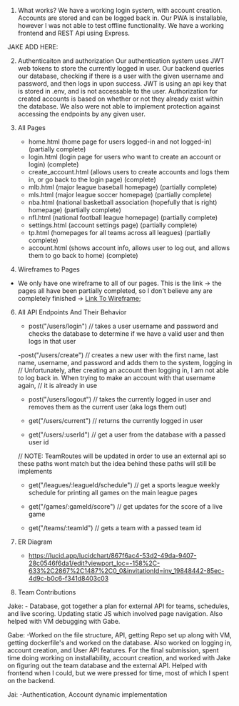 1) What works?
    We have a working login system, with account creation. Accounts are stored and can be logged back in. Our PWA is installable, however I was not able to test offline functionality. We have a working frontend and REST Api using Express.
    
JAKE ADD HERE:    
    
2. Authenticaiton and authorization
    Our authentication system uses JWT web tokens to store the currently logged in user. Our backend queries our database, checking if there is a user with the given username and password, and then logs in upon success. JWT is using an api key that is stored in .env, and is not accessable to the user. Authorization for created accounts is based on whether or not they already exist within the database. We also were not able to implement protection against accessing the endpoints by any given user.

4. All Pages
    - home.html (home page for users logged-in and not logged-in) (partially complete)
    - login.html (login page for users who want to create an account or login) (complete)
    - create_account.html (allows users to create accounts and logs them in, or go back to the login page) (complete)
    - mlb.html (major league baseball homepage) (partially complete)
    - mls.html (major league soccer homepage) (partially complete)
    - nba.html (national basketball association (hopefully that is right) homepage) (partially complete)
    - nfl.html (national football league homepage) (partially complete)
    - settings.html (account settings page) (partially complete)
    - tp.html (homepages for all teams across all leagues) (partially complete)
    - account.html (shows account info, allows user to log out, and allows them to go back to home) (complete)

5. Wireframes to Pages
- We only have one wireframe to all of our pages. This is the link -> the pages all have been partially completed, so I don't believe any are completely finished -> [Link To Wireframe](../Proposal/Wireframes/Project%20Proposal%20CSC%20342%20-%20Wireframes.png);

6. All API Endpoints And Their Behavior
    - post("/users/login") 
    // takes a user username and password and checks the database to determine if we have a valid user and then logs in that user
    
    -post("/users/create")
    // creates a new user with the first name, last name, username, and password and adds them to the system, logging in
    // Unfortunately, after creating an account then logging in, I am not able to log back in. When trying to make an account with that username again,
    // it is already in use
    
    - post("/users/logout")
    // takes the currently logged in user and removes them as the current user (aka logs them out)

    - get("/users/current")
    // returns the currently logged in user

    - get("/users/:userId")
    // get a user from the database with a passed user id

    // NOTE: TeamRoutes will be updated in order to use an external api so these paths wont match but the idea behind these paths will still be implements

    - get("/leagues/:leagueId/schedule")
    // get a sports league weekly schedule for printing all games on the main league pages

    - get("/games/:gameId/score")
    // get updates for the score of a live game

    - get("/teams/:teamId")
    // gets a team with a passed team id

7. ER Diagram
    - https://lucid.app/lucidchart/867f6ac4-53d2-49da-9407-28c0546f6da1/edit?viewport_loc=-158%2C-633%2C2867%2C1487%2C0_0&invitationId=inv_19848442-85ec-4d9c-b0c6-f341d8403c03


8. Team Contributions

Jake:
    - Database, got together a plan for external API for teams, schedules, and live scoring. Updating static JS which involved page navigation. Also helped with VM debugging with Gabe.

Gabe:
    -Worked on the file structure, API, getting Repo set up along with VM, getting dockerfile's and worked on the database. Also worked on logging in, account creation, and User API features. For the final submission, spent time doing working on installability, account creation, and worked with Jake on figuring out the team database and the external API. Helped with frontend when I could, but we were pressed for time, most of which I spent on the backend.

Jai:
    -Authentication, Account dynamic implementation

